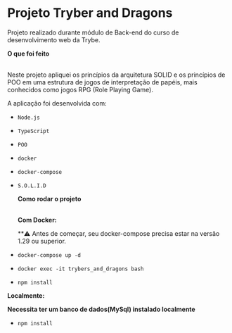 # Projeto Tryber and Dragons

Projeto realizado durante módulo de Back-end do curso de desenvolvimento web da Trybe.

  <summary><strong>O que foi feito</strong></summary></br>

  Neste projeto apliquei os princípios da arquitetura SOLID e os princípios de POO em uma estrutura de jogos de interpretação de papéis, mais conhecidos como jogos RPG (Role Playing Game).

  A aplicação foi desenvolvida com:

- `Node.js`
- `TypeScript`
- `POO`
- `docker`
- `docker-compose`
- `S.O.L.I.D`

  <summary><strong>Como rodar o projeto</strong></summary></br>

  **Com Docker:**

  **:warning: Antes de começar, seu docker-compose precisa estar na versão 1.29 ou superior.

- `docker-compose up -d`
- `docker exec -it trybers_and_dragons bash`
- `npm install`

**Localmente:**

**Necessita ter um banco de dados(MySql) instalado localmente**

- `npm install`
